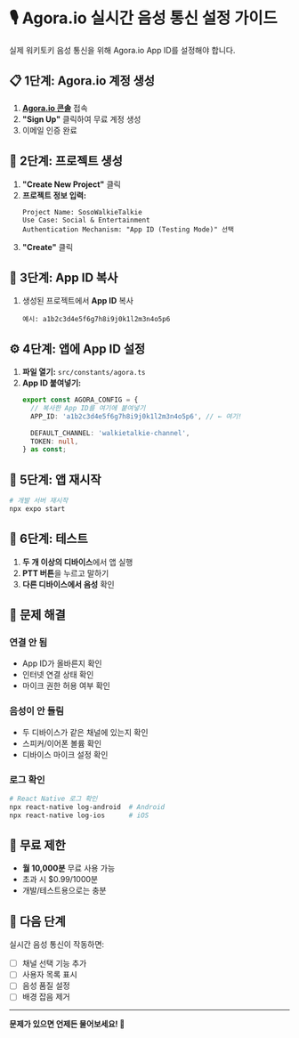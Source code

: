 # 🎙️ Agora.io 실시간 음성 통신 설정 가이드

실제 워키토키 음성 통신을 위해 Agora.io App ID를 설정해야 합니다.

## 📋 1단계: Agora.io 계정 생성

1. **[Agora.io 콘솔](https://console.agora.io/)** 접속
2. **"Sign Up"** 클릭하여 무료 계정 생성
3. 이메일 인증 완료

## 🚀 2단계: 프로젝트 생성

1. **"Create New Project"** 클릭
2. **프로젝트 정보 입력:**
   ```
   Project Name: SosoWalkieTalkie
   Use Case: Social & Entertainment
   Authentication Mechanism: "App ID (Testing Mode)" 선택
   ```
3. **"Create"** 클릭

## 🔑 3단계: App ID 복사

1. 생성된 프로젝트에서 **App ID** 복사
   ```
   예시: a1b2c3d4e5f6g7h8i9j0k1l2m3n4o5p6
   ```

## ⚙️ 4단계: 앱에 App ID 설정

1. **파일 열기:** `src/constants/agora.ts`
2. **App ID 붙여넣기:**
   ```typescript
   export const AGORA_CONFIG = {
     // 복사한 App ID를 여기에 붙여넣기
     APP_ID: 'a1b2c3d4e5f6g7h8i9j0k1l2m3n4o5p6', // ← 여기!
     
     DEFAULT_CHANNEL: 'walkietalkie-channel',
     TOKEN: null,
   } as const;
   ```

## 📱 5단계: 앱 재시작

```bash
# 개발 서버 재시작
npx expo start
```

## 🎉 6단계: 테스트

1. **두 개 이상의 디바이스**에서 앱 실행
2. **PTT 버튼**을 누르고 말하기
3. **다른 디바이스에서 음성** 확인

## 🔧 문제 해결

### 연결 안 됨
- App ID가 올바른지 확인
- 인터넷 연결 상태 확인
- 마이크 권한 허용 여부 확인

### 음성이 안 들림  
- 두 디바이스가 같은 채널에 있는지 확인
- 스피커/이어폰 볼륨 확인
- 디바이스 마이크 설정 확인

### 로그 확인
```bash
# React Native 로그 확인
npx react-native log-android  # Android
npx react-native log-ios      # iOS
```

## 🎯 무료 제한

- **월 10,000분** 무료 사용 가능
- 초과 시 $0.99/1000분
- 개발/테스트용으로는 충분

## 🚀 다음 단계

실시간 음성 통신이 작동하면:
- [ ] 채널 선택 기능 추가
- [ ] 사용자 목록 표시
- [ ] 음성 품질 설정
- [ ] 배경 잡음 제거

---

**문제가 있으면 언제든 물어보세요! 🤝**